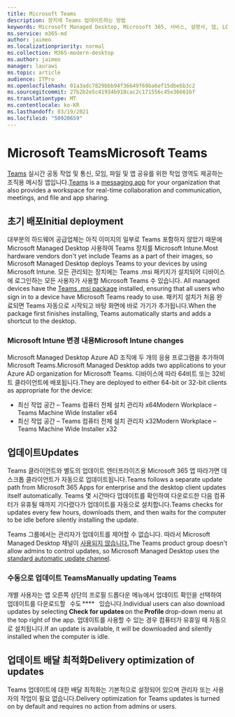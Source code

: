 ```yaml
---
title: Microsoft Teams
description: 장치에 Teams 업데이트하는 방법
keywords: Microsoft Managed Desktop, Microsoft 365, 서비스, 설명서, 앱, LOB 앱, LOB 앱
ms.service: m365-md
author: jaimeo
ms.localizationpriority: normal
ms.collection: M365-modern-desktop
ms.author: jaimeo
manager: laurawi
ms.topic: article
audience: ITPro
ms.openlocfilehash: 01a3adc7829bbb94f36649f69ba6ef15dbe6b3c2
ms.sourcegitcommit: 27b2b2e5c41934b918cac2c171556c45e36661bf
ms.translationtype: MT
ms.contentlocale: ko-KR
ms.lasthandoff: 03/19/2021
ms.locfileid: "50920659"
---
```

# <a name="microsoft-teams"></a><span data-ttu-id="19263-104">Microsoft Teams</span><span class="sxs-lookup"><span data-stu-id="19263-104">Microsoft Teams</span></span>

<span data-ttu-id="19263-105">[Teams](https://www.microsoft.com/microsoft-365/microsoft-teams/group-chat-software) 실시간 공동 [](https://support.microsoft.com/office/microsoft-teams-basics-6d5f52e6-5306-4096-ac24-c3082b79eaf0) 작업 및 통신, 모임, 파일 및 앱 공유를 위한 작업 영역도 제공하는 조직용 메시징 앱입니다.</span><span class="sxs-lookup"><span data-stu-id="19263-105">[Teams](https://www.microsoft.com/microsoft-365/microsoft-teams/group-chat-software) is a [messaging app](https://support.microsoft.com/office/microsoft-teams-basics-6d5f52e6-5306-4096-ac24-c3082b79eaf0) for your organization that also provides a workspace for real-time collaboration and communication, meetings, and file and app sharing.</span></span>

## <a name="initial-deployment"></a><span data-ttu-id="19263-106">초기 배포</span><span class="sxs-lookup"><span data-stu-id="19263-106">Initial deployment</span></span>

<span data-ttu-id="19263-107">대부분의 하드웨어 공급업체는 아직 이미지의 일부로 Teams 포함하지 않았기 때문에 Microsoft Managed Desktop 사용하여 Teams 장치를 Microsoft Intune.</span><span class="sxs-lookup"><span data-stu-id="19263-107">Most hardware vendors don't yet include Teams as a part of their images, so Microsoft Managed Desktop deploys Teams to your devices by using Microsoft Intune.</span></span> <span data-ttu-id="19263-108">모든 관리되는 장치에는 Teams .msi 패키지가 설치되어 디바이스에 로그인하는 모든 사용자가 사용할 Microsoft Teams 수 있습니다. [](/MicrosoftTeams/msi-deployment#how-the-microsoft-teams-msi-package-works)</span><span class="sxs-lookup"><span data-stu-id="19263-108">All managed devices have the [Teams .msi package](/MicrosoftTeams/msi-deployment#how-the-microsoft-teams-msi-package-works) installed, ensuring that all users who sign in to a device have Microsoft Teams ready to use.</span></span> <span data-ttu-id="19263-109">패키지 설치가 처음 완료되면 Teams 자동으로 시작되고 바탕 화면에 바로 가기가 추가됩니다.</span><span class="sxs-lookup"><span data-stu-id="19263-109">When the package first finishes installing, Teams automatically starts and adds a shortcut to the desktop.</span></span>

### <a name="microsoft-intune-changes"></a><span data-ttu-id="19263-110">Microsoft Intune 변경 내용</span><span class="sxs-lookup"><span data-stu-id="19263-110">Microsoft Intune changes</span></span>

<span data-ttu-id="19263-111">Microsoft Managed Desktop Azure AD 조직에 두 개의 응용 프로그램을 추가하여 Microsoft Teams.</span><span class="sxs-lookup"><span data-stu-id="19263-111">Microsoft Managed Desktop adds two applications to your Azure AD organization for Microsoft Teams.</span></span> <span data-ttu-id="19263-112">디바이스에 따라 64비트 또는 32비트 클라이언트에 배포됩니다.</span><span class="sxs-lookup"><span data-stu-id="19263-112">They are deployed to either 64-bit or 32-bit clients as appropriate for the device:</span></span>  

- <span data-ttu-id="19263-113">최신 작업 공간 – Teams 컴퓨터 전체 설치 관리자 x64</span><span class="sxs-lookup"><span data-stu-id="19263-113">Modern Workplace – Teams Machine Wide Installer x64</span></span>  
- <span data-ttu-id="19263-114">최신 작업 공간 – Teams 컴퓨터 전체 설치 관리자 x32</span><span class="sxs-lookup"><span data-stu-id="19263-114">Modern Workplace – Teams Machine Wide Installer x32</span></span>

## <a name="updates"></a><span data-ttu-id="19263-115">업데이트</span><span class="sxs-lookup"><span data-stu-id="19263-115">Updates</span></span>

<span data-ttu-id="19263-116">Teams 클라이언트와 별도의 업데이트 엔터프라이즈용 Microsoft 365 앱 따라가면 데스크톱 클라이언트가 자동으로 업데이트됩니다.</span><span class="sxs-lookup"><span data-stu-id="19263-116">Teams follows a separate update path from Microsoft 365 Apps for enterprise and the desktop client updates itself automatically.</span></span> <span data-ttu-id="19263-117">Teams 몇 시간마다 업데이트를 확인하여 다운로드한 다음 컴퓨터가 유휴될 때까지 기다렸다가 업데이트를 자동으로 설치합니다.</span><span class="sxs-lookup"><span data-stu-id="19263-117">Teams checks for updates every few hours, downloads them, and then waits for the computer to be idle before silently installing the update.</span></span>  

<span data-ttu-id="19263-118">Teams 그룹에서는 관리자가 업데이트를 제어할 수 없습니다. 따라서 Microsoft Managed Desktop 채널이 [사용되지 않습니다.](/microsoftteams/teams-client-update#can-admins-deploy-updates-instead-of-teams-auto-updating)</span><span class="sxs-lookup"><span data-stu-id="19263-118">The Teams product group doesn't allow admins to control updates, so Microsoft Managed Desktop uses the [standard automatic update channel](/microsoftteams/teams-client-update#can-admins-deploy-updates-instead-of-teams-auto-updating).</span></span>

### <a name="manually-updating-teams"></a><span data-ttu-id="19263-119">수동으로 업데이트 Teams</span><span class="sxs-lookup"><span data-stu-id="19263-119">Manually updating Teams</span></span>

<span data-ttu-id="19263-120">개별 사용자는 앱 오른쪽 상단의 프로필 드롭다운 메뉴에서 업데이트 확인을 선택하여 업데이트를 다운로드할    수도 \*\*\*\*   있습니다.</span><span class="sxs-lookup"><span data-stu-id="19263-120">Individual users can also download updates by selecting **Check for updates** on the **Profile** drop-down menu at the top right of the app.</span></span> <span data-ttu-id="19263-121">업데이트를 사용할 수 있는 경우 컴퓨터가 유휴일 때 자동으로 설치됩니다.</span><span class="sxs-lookup"><span data-stu-id="19263-121">If an update is available, it will be downloaded and silently installed when the computer is idle.</span></span>

## <a name="delivery-optimization-of-updates"></a><span data-ttu-id="19263-122">업데이트 배달 최적화</span><span class="sxs-lookup"><span data-stu-id="19263-122">Delivery optimization of updates</span></span>

<span data-ttu-id="19263-123">Teams 업데이트에 대한 배달 최적화는 기본적으로 설정되어 있으며 관리자 또는 사용자의 작업이 필요 없습니다.</span><span class="sxs-lookup"><span data-stu-id="19263-123">Delivery optimization for Teams updates is turned on by default and requires no action from admins or users.</span></span>
